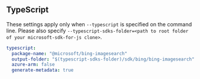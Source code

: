 ## TypeScript

These settings apply only when `--typescript` is specified on the command line.
Please also specify `--typescript-sdks-folder=<path to root folder of your microsoft-sdk-for-js clone>`.

``` yaml $(typescript)
typescript:
  package-name: "@microsoft/bing-imagesearch"
  output-folder: "$(typescript-sdks-folder)/sdk/bing/bing-imagesearch"
  azure-arm: false
  generate-metadata: true
```
